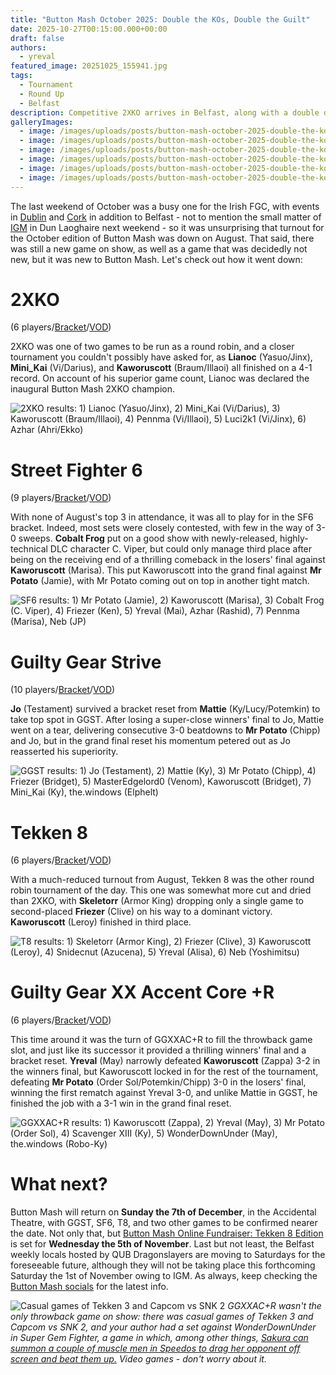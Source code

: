 ```yaml
---
title: "Button Mash October 2025: Double the KOs, Double the Guilt"
date: 2025-10-27T00:15:00.000+00:00
draft: false
authors:
  - yreval
featured_image: 20251025_155941.jpg
tags:
  - Tournament
  - Round Up
  - Belfast
description: Competitive 2XKO arrives in Belfast, along with a double dose of Guilty Gear
galleryImages:
  - image: /images/uploads/posts/button-mash-october-2025-double-the-kos-double-the-guilt/20251025_130856.jpg
  - image: /images/uploads/posts/button-mash-october-2025-double-the-kos-double-the-guilt/button-mash-oct-25-top8-2xko.jpg
  - image: /images/uploads/posts/button-mash-october-2025-double-the-kos-double-the-guilt/button-mash-oct-25-top8-r.jpg
  - image: /images/uploads/posts/button-mash-october-2025-double-the-kos-double-the-guilt/button-mash-oct-25-top8-sf6.jpg
  - image: /images/uploads/posts/button-mash-october-2025-double-the-kos-double-the-guilt/button-mash-oct-25-top8-strive.jpg
  - image: /images/uploads/posts/button-mash-october-2025-double-the-kos-double-the-guilt/button-mash-oct-25-top8-t8.jpg
---
```

The last weekend of October was a busy one for the Irish FGC, with events in [Dublin](https://www.start.gg/tournament/craicdown-12/details) and [Cork](https://www.start.gg/tournament/leeside-collision-34/details) in addition to Belfast - not to mention the small matter of [IGM](https://www.irishgamingmarket.ie/) in Dun Laoghaire next weekend - so it was unsurprising that turnout for the October edition of Button Mash was down on August. That said, there was still a new game on show, as well as a game that was decidedly not new, but it was new to Button Mash. Let's check out how it went down:

# 2XKO

(6 players/[Bracket](https://www.start.gg/tournament/button-mash-october-2025/event/2xko/brackets/2085788/3047432)/[VOD](https://www.youtube.com/watch?v=euwmNAOxplc&t=76s))

2XKO was one of two games to be run as a round robin, and a closer tournament you couldn't possibly have asked for, as **Lianoc** (Yasuo/Jinx), **Mini_Kai** (Vi/Darius), and **Kaworuscott** (Braum/Illaoi) all finished on a 4-1 record. On account of his superior game count, Lianoc was declared the inaugural Button Mash 2XKO champion.

![2XKO results: 1) Lianoc (Yasuo/Jinx), 2) Mini_Kai (Vi/Darius), 3) Kaworuscott (Braum/Illaoi), 4) Pennma (Vi/Illaoi), 5) Luci2k1 (Vi/Jinx), 6) Azhar (Ahri/Ekko)](/images/uploads/posts/button-mash-october-2025-double-the-kos-double-the-guilt/button-mash-oct-25-top8-2xko.jpg)

# Street Fighter 6

(9 players/[Bracket](https://www.start.gg/tournament/button-mash-october-2025/event/street-fighter-6/brackets/2078274/3037829)/[VOD](https://www.youtube.com/watch?v=euwmNAOxplc&t=4853s))

With none of August's top 3 in attendance, it was all to play for in the SF6 bracket. Indeed, most sets were closely contested, with few in the way of 3-0 sweeps. **Cobalt Frog** put on a good show with newly-released, highly-technical DLC character C. Viper, but could only manage third place after being on the receiving end of a thrilling comeback in the losers' final against **Kaworuscott** (Marisa). This put Kaworuscott into the grand final against **Mr Potato** (Jamie), with Mr Potato coming out on top in another tight match.

![SF6 results: 1) Mr Potato (Jamie), 2) Kaworuscott (Marisa), 3) Cobalt Frog (C. Viper), 4) Friezer (Ken), 5) Yreval (Mai), Azhar (Rashid), 7) Pennma (Marisa), Neb (JP)](/images/uploads/posts/button-mash-october-2025-double-the-kos-double-the-guilt/button-mash-oct-25-top8-sf6.jpg)

# Guilty Gear Strive

(10 players/[Bracket](https://www.start.gg/tournament/button-mash-october-2025/event/guilty-gear-strive/brackets/2078273/3037828)/[VOD](https://www.youtube.com/watch?v=euwmNAOxplc&t=9235s))

**Jo** (Testament) survived a bracket reset from **Mattie** (Ky/Lucy/Potemkin) to take top spot in GGST. After losing a super-close winners' final to Jo, Mattie went on a tear, delivering consecutive 3-0 beatdowns to **Mr Potato** (Chipp) and Jo, but in the grand final reset his momentum petered out as Jo reasserted his superiority.

![GGST results: 1) Jo (Testament), 2) Mattie (Ky), 3) Mr Potato (Chipp), 4) Friezer (Bridget), 5) MasterEdgelord0 (Venom), Kaworuscott (Bridget), 7) Mini_Kai (Ky), the.windows (Elphelt)](/images/uploads/posts/button-mash-october-2025-double-the-kos-double-the-guilt/button-mash-oct-25-top8-strive.jpg)

# Tekken 8

(6 players/[Bracket](https://www.start.gg/tournament/button-mash-october-2025/event/tekken-8/brackets/2078275/3037830)/[VOD](https://www.youtube.com/watch?v=euwmNAOxplc&t=13825s))

With a much-reduced turnout from August, Tekken 8 was the other round robin tournament of the day. This one was somewhat more cut and dried than 2XKO, with **Skeletorr** (Armor King) dropping only a single game to second-placed **Friezer** (Clive) on his way to a dominant victory. **Kaworuscott** (Leroy) finished in third place.

![T8 results: 1) Skeletorr (Armor King), 2) Friezer (Clive), 3) Kaworuscott (Leroy), 4) Snidecnut (Azucena), 5) Yreval (Alisa), 6) Neb (Yoshimitsu)](/images/uploads/posts/button-mash-october-2025-double-the-kos-double-the-guilt/button-mash-oct-25-top8-t8.jpg)

# Guilty Gear XX Accent Core +R

(6 players/[Bracket](https://www.start.gg/tournament/button-mash-october-2025/event/accent-core-r/brackets/2088528/3050763)/[VOD](https://www.youtube.com/watch?v=euwmNAOxplc&t=15803s))

This time around it was the turn of GGXXAC+R to fill the throwback game slot, and just like its successor it provided a thrilling winners' final and a bracket reset. **Yreval** (May) narrowly defeated **Kaworuscott** (Zappa) 3-2 in the winners final, but Kaworuscott locked in for the rest of the tournament, defeating **Mr Potato** (Order Sol/Potemkin/Chipp) 3-0 in the losers' final, winning the first rematch against Yreval 3-0, and unlike Mattie in GGST, he finished the job with a 3-1 win in the grand final reset.

![GGXXAC+R results: 1) Kaworuscott (Zappa), 2) Yreval (May), 3) Mr Potato (Order Sol), 4) Scavenger XIII (Ky), 5) WonderDownUnder (May), the.windows (Robo-Ky)](/images/uploads/posts/button-mash-october-2025-double-the-kos-double-the-guilt/button-mash-oct-25-top8-r.jpg)

# What next?

Button Mash will return on **Sunday the 7th of December**, in the Accidental Theatre, with GGST, SF6, T8, and two other games to be confirmed nearer the date. Not only that, but [Button Mash Online Fundraiser: Tekken 8 Edition](https://www.start.gg/tournament/bmo-fundraiser-tekken-8-edition/details) is set for **Wednesday the 5th of November**. Last but not least, the Belfast weekly locals hosted by QUB Dragonslayers are moving to Saturdays for the foreseeable future, although they will not be taking place this forthcoming Saturday the 1st of November owing to IGM. As always, keep checking the [Button Mash socials](https://linktr.ee/buttonmashni) for the latest info.

![Casual games of Tekken 3 and Capcom vs SNK 2](/images/uploads/posts/button-mash-october-2025-double-the-kos-double-the-guilt/20251025_130856.jpg)
*GGXXAC+R wasn't the only throwback game on show: there was casual games of Tekken 3 and Capcom vs SNK 2, and your author had a set against WonderDownUnder in Super Gem Fighter, a game in which, among other things, [Sakura can summon a couple of muscle men in Speedos to drag her opponent off screen and beat them up.](https://youtu.be/io7iMOGWEoI&t=58) Video games - don't worry about it.*
